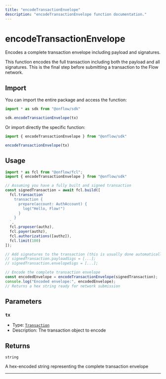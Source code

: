 ```yaml
---
title: "encodeTransactionEnvelope"
description: "encodeTransactionEnvelope function documentation."
---
```


<!-- THIS DOCUMENT IS AUTO-GENERATED FROM [onflow/sdk/src/encode/encode.ts](https://github.com/onflow/fcl-js/tree/master/packages/sdk/src/encode/encode.ts). DO NOT EDIT MANUALLY -->

# encodeTransactionEnvelope

Encodes a complete transaction envelope including payload and signatures.

This function encodes the full transaction including both the payload and all signatures.
This is the final step before submitting a transaction to the Flow network.

## Import

You can import the entire package and access the function:

```typescript
import * as sdk from "@onflow/sdk"

sdk.encodeTransactionEnvelope(tx)
```

Or import directly the specific function:

```typescript
import { encodeTransactionEnvelope } from "@onflow/sdk"

encodeTransactionEnvelope(tx)
```

## Usage

```typescript
import * as fcl from "@onflow/fcl";
import { encodeTransactionEnvelope } from "@onflow/sdk"

// Assuming you have a fully built and signed transaction
const signedTransaction = await fcl.build([
  fcl.transaction`
    transaction {
      prepare(account: AuthAccount) {
        log("Hello, Flow!")
      }
    }
  `,
  fcl.proposer(authz),
  fcl.payer(authz),
  fcl.authorizations([authz]),
  fcl.limit(100)
]);

// Add signatures to the transaction (this is usually done automatically)
// signedTransaction.payloadSigs = [...];
// signedTransaction.envelopeSigs = [...];

// Encode the complete transaction envelope
const encodedEnvelope = encodeTransactionEnvelope(signedTransaction);
console.log("Encoded envelope:", encodedEnvelope);
// Returns a hex string ready for network submission
```

## Parameters

### `tx` 


- Type: [`Transaction`](../types#transaction)
- Description: The transaction object to encode


## Returns

`string`


A hex-encoded string representing the complete transaction envelope

---